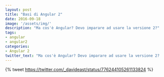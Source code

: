 ```yaml
---
layout: post
title: "Basi di Angular 2"
date: 2016-09-18
image: '/assets/img/'
description: "Ma cos'è Angular? Devo imparare ad usare la versione 2?"
tags:
- angular
- angular2
categories:
- Angular 2
twitter_text: "Ma cos'è Angular? Devo imparare ad usare la versione 2? da @giammaleoni"
---
```


{% tweet https://twitter.com/_davideast/status/776244105261133824 %}
